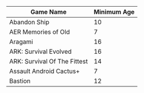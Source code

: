 |Game Name|Minimum Age|
|-|-|
|Abandon Ship|10|
|AER Memories of Old|7|
|Aragami|16|
|ARK: Survival Evolved |16|
|ARK: Survival Of The Fittest |14|
|Assault Android Cactus+ | 7|
|Bastion | 12 |